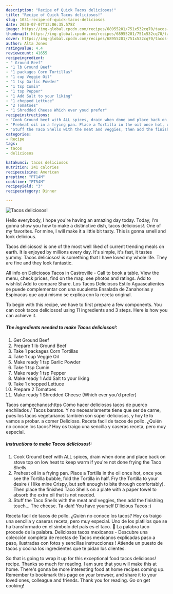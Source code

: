 ```yaml
---
description: "Recipe of Quick Tacos deliciosos!"
title: "Recipe of Quick Tacos deliciosos!"
slug: 1031-recipe-of-quick-tacos-deliciosos
date: 2020-07-07T12:06:35.578Z
image: https://img-global.cpcdn.com/recipes/68955201/751x532cq70/tacos-deliciosos-recipe-main-photo.jpg
thumbnail: https://img-global.cpcdn.com/recipes/68955201/751x532cq70/tacos-deliciosos-recipe-main-photo.jpg
cover: https://img-global.cpcdn.com/recipes/68955201/751x532cq70/tacos-deliciosos-recipe-main-photo.jpg
author: Alta Jones
ratingvalue: 4.4
reviewcount: 41655
recipeingredient:
- " Ground Beef"
- "1 lb Ground Beef"
- "1 packages Corn Tortillas"
- "1 cup Veggie Oil"
- "1 tsp Garlic Powder"
- "1 tsp Cumin"
- "1 tsp Pepper"
- "1 Add Salt to your liking"
- "1 chopped Lettuce"
- "2 Tomatoes"
- "1 Shredded Cheese Which ever youd prefer"
recipeinstructions:
- "Cook Ground beef with ALL spices, drain when done and place back on stove top on low heat to keep warm if you&#39;re not done frying the Taco Shells."
- "Preheat oil in a frying pan. Place a Tortilla in the oil once hot, once you see the Tortilla bubble, fold the Tortilla in half. Fry the Tortilla to your desire ( I like mine Crispy, but soft enough to bite through comfortably). Then place the finished Taco Shells on a plate with a paper towel to absorb the extra oil that is not needed."
- "Stuff the Taco Shells with the meat and veggies, then add the finishing touch... The cheese. Ta-dah! You have yourself D&#39;licious Tacos :)"
categories:
- Recipe
tags:
- tacos
- deliciosos

katakunci: tacos deliciosos 
nutrition: 241 calories
recipecuisine: American
preptime: "PT14M"
cooktime: "PT54M"
recipeyield: "3"
recipecategory: Dinner

---
```



![Tacos deliciosos!](https://img-global.cpcdn.com/recipes/68955201/751x532cq70/tacos-deliciosos-recipe-main-photo.jpg)

Hello everybody, I hope you're having an amazing day today. Today, I'm gonna show you how to make a distinctive dish, tacos deliciosos!. One of my favorites. For mine, I will make it a little bit tasty. This is gonna smell and look delicious.

Tacos deliciosos! is one of the most well liked of current trending meals on earth. It is enjoyed by millions every day. It's simple, it's fast, it tastes yummy. Tacos deliciosos! is something that I have loved my whole life. They are fine and they look fantastic.

All info on Deliciosos Tacos in Castroville - Call to book a table. View the menu, check prices, find on the map, see photos and ratings. Add to wishlist Add to compare Share. Los Tacos Deliciosos Estilo Aguascalientes se puede complementar con una suculenta Ensalada de Zanahorias y Espinacas que aquí mismo se explica con la receta original.


To begin with this recipe, we have to first prepare a few components. You can cook tacos deliciosos! using 11 ingredients and 3 steps. Here is how you can achieve it.

<!--inarticleads1-->

##### The ingredients needed to make Tacos deliciosos!:

1. Get  Ground Beef
1. Prepare 1 lb Ground Beef
1. Take 1 packages Corn Tortillas
1. Take 1 cup Veggie Oil
1. Make ready 1 tsp Garlic Powder
1. Take 1 tsp Cumin
1. Make ready 1 tsp Pepper
1. Make ready 1 Add Salt to your liking
1. Take 1 chopped Lettuce
1. Prepare 2 Tomatoes
1. Make ready 1 Shredded Cheese (Which ever you&#39;d prefer)


Tacos campechanos:https Cómo hacer deliciosos tacos de puerco enchilados / Tacos baratos. Y no necesariamente tiene que ser de carne, pues los tacos vegetarianos también son súper deliciosos, y hoy te lo vamos a probar. a comer Delicioso. Receta facil de tacos de pollo. ¿Quién no conoce los tacos? Hoy os traigo una sencilla y caseras receta, pero muy especial. 

<!--inarticleads2-->

##### Instructions to make Tacos deliciosos!:

1. Cook Ground beef with ALL spices, drain when done and place back on stove top on low heat to keep warm if you&#39;re not done frying the Taco Shells.
1. Preheat oil in a frying pan. Place a Tortilla in the oil once hot, once you see the Tortilla bubble, fold the Tortilla in half. Fry the Tortilla to your desire ( I like mine Crispy, but soft enough to bite through comfortably). Then place the finished Taco Shells on a plate with a paper towel to absorb the extra oil that is not needed.
1. Stuff the Taco Shells with the meat and veggies, then add the finishing touch... The cheese. Ta-dah! You have yourself D&#39;licious Tacos :)


Receta facil de tacos de pollo. ¿Quién no conoce los tacos? Hoy os traigo una sencilla y caseras receta, pero muy especial. Uno de los platillos que se ha transformado en el símbolo del país es el taco. 🤤 La palabra taco procede de la palabra. Deliciosos tacos mexicanos - Descubre una colección completa de recetas de Tacos mexicanos explicadas paso a paso, ilustradas con fotos y sencillas instrucciones ! Atiende un puesto de tacos y cocina los ingredientes que te pidan los clientes. 

So that is going to wrap it up for this exceptional food tacos deliciosos! recipe. Thanks so much for reading. I am sure that you will make this at home. There's gonna be more interesting food at home recipes coming up. Remember to bookmark this page on your browser, and share it to your loved ones, colleague and friends. Thank you for reading. Go on get cooking!
